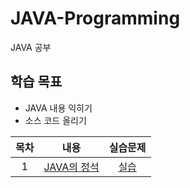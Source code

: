 # JAVA-Programming
JAVA 공부

## 학습 목표
- JAVA 내용 익히기
- 소스 코드 올리기

| 목차 | 내용 | 실습문제 |
|:---:|:---:|:---:|
| 1 |  [JAVA의 정석](https://github.com/kyeong-hyeok/Study/tree/main/JAVA/JAVA%EC%9D%98%20%EC%A0%95%EC%84%9D) | [실습](https://github.com/kyeong-hyeok/Study/blob/main/JAVA/JAVA%EC%9D%98%20%EC%A0%95%EC%84%9D/%EC%9E%90%EB%B0%94%EC%9D%98%EC%A0%95%EC%84%9D%20%EC%97%B0%EC%8A%B5%EB%AC%B8%EC%A0%9C.pdf) |
